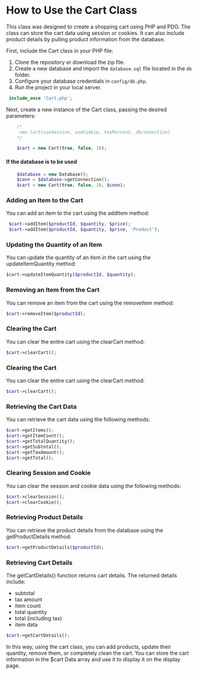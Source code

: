 <div>
    <h1>How to Use the Cart Class</h1>
    <p>This class was designed to create a shopping cart using PHP and PDO. The class can store the cart data using session or cookies. It can also include product details by pulling product information from the database.</p>
    <p>First, include the Cart class in your PHP file:</p>

  <ol>
        <li>Clone the repository or download the zip file.</li>
        <li>Create a new database and import the <code>database.sql</code> file located in the <code>db</code> folder.</li>
        <li>Configure your database credentials in <code>config/db.php</code>.</li> 
        <li>Run the project in your local server.</li>
    </ol>

```php
 include_once 'Cart.php'; 
```

<p>Next, create a new instance of the Cart class, passing the desired parameters:</p>

```php
    /*
     new Cart(useSession, useCookie, taxPercent, dbconnection) 
    */

    $cart = new Cart(true, false, 18);  
``` 

#### If the database is to be used
```php 
    $database = new Database(); 
    $conn = $database->getConnection(); 
    $cart = new Cart(true, false, 18, $conn);
```

### Adding an Item to the Cart
You can add an item to the cart using the addItem method:


```php
 $cart->addItem($productId, $quantity, $price);
 $cart->addItem($productId, $quantity, $price, 'Product');
```

### Updating the Quantity of an Item
You can update the quantity of an item in the cart using the updateItemQuantity method:
```php
$cart->updateItemQuantity($productId, $quantity);
```

### Removing an Item from the Cart
You can remove an item from the cart using the removeItem method:
```php
$cart->removeItem($productId);
```

### Clearing the Cart
You can clear the entire cart using the clearCart method:
```php
$cart->clearCart();
```


### Clearing the Cart
You can clear the entire cart using the clearCart method:
```php
$cart->clearCart();
```

### Retrieving the Cart Data
You can retrieve the cart data using the following methods:
```php
$cart->getItems();
$cart->getItemCount();
$cart->getTotalQuantity();
$cart->getSubtotal();
$cart->getTaxAmount();
$cart->getTotal();
```

### Clearing Session and Cookie
You can clear the session and cookie data using the following methods:
```php 
$cart->clearSession();
$cart->clearCookie();
```

### Retrieving Product Details
You can retrieve the product details from the database using the getProductDetails method:
```php 
$cart->getProductDetails($productId);
```


### Retrieving Cart Details
The getCartDetails() function returns cart details. The returned details include:

- subtotal
- tax amount
- item count
- total quantity
- total (including tax)
- item data

```php 
$cart->getCartDetails();
```
 
<p>
In this way, using the cart class, you can add products, update their quantity, remove them, or completely clean the cart. You can store the cart information in the $cart Data array and use it to display it on the display page.
</p>